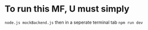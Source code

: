 # To run this MF, U must simply

`node.js mockBackend.js`
then in a seperate terminal tab `npm run dev`
